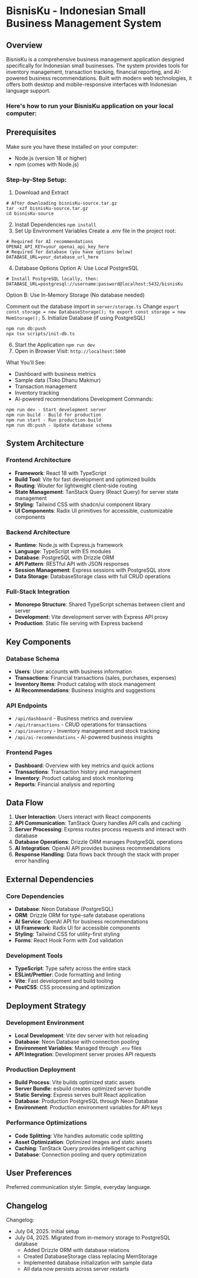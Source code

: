 # BisnisKu - Indonesian Small Business Management System

## Overview

BisnisKu is a comprehensive business management application designed specifically for Indonesian small businesses. The system provides tools for inventory management, transaction tracking, financial reporting, and AI-powered business recommendations. Built with modern web technologies, it offers both desktop and mobile-responsive interfaces with Indonesian language support.

### Here's how to run your BisnisKu application on your local computer:

## Prerequisites
Make sure you have these installed on your computer:

- Node.js (version 18 or higher)
- npm (comes with Node.js)
### Step-by-Step Setup:
1. Download and Extract
```
# After downloading bisnisKu-source.tar.gz
tar -xzf bisnisKu-source.tar.gz
cd bisnisKu-source
```
2. Install Dependencies
```npm install```
3. Set Up Environment Variables
Create a .env file in the project root:
```
# Required for AI recommendations
OPENAI_API_KEY=your_openai_api_key_here
# Required for database (you have options below)
DATABASE_URL=your_database_url_here
```
4. Database Options
Option A: Use Local PostgreSQL
```
# Install PostgreSQL locally, then:
DATABASE_URL=postgresql://username:password@localhost:5432/bisnisKu
```
Option B: Use In-Memory Storage (No database needed)

Comment out the database import in ```server/storage.ts```
Change ```export const storage = new DatabaseStorage(); to export const storage = new MemStorage();```
5. Initialize Database (if using PostgreSQL)
```
npm run db:push
npx tsx scripts/init-db.ts
```
6. Start the Application
```npm run dev```
7. Open in Browser
Visit: ```http://localhost:5000```

What You'll See:
- Dashboard with business metrics
- Sample data (Toko Dhanu Makmur)
- Transaction management
- Inventory tracking
- AI-powered recommendations
Development Commands:
```
npm run dev - Start development server
npm run build - Build for production
npm run start - Run production build
npm run db:push - Update database schema
```
## System Architecture

### Frontend Architecture
- **Framework**: React 18 with TypeScript
- **Build Tool**: Vite for fast development and optimized builds
- **Routing**: Wouter for lightweight client-side routing
- **State Management**: TanStack Query (React Query) for server state management
- **Styling**: Tailwind CSS with shadcn/ui component library
- **UI Components**: Radix UI primitives for accessible, customizable components

### Backend Architecture
- **Runtime**: Node.js with Express.js framework
- **Language**: TypeScript with ES modules
- **Database**: PostgreSQL with Drizzle ORM
- **API Pattern**: RESTful API with JSON responses
- **Session Management**: Express sessions with PostgreSQL store
- **Data Storage**: DatabaseStorage class with full CRUD operations

### Full-Stack Integration
- **Monorepo Structure**: Shared TypeScript schemas between client and server
- **Development**: Vite development server with Express API proxy
- **Production**: Static file serving with Express backend

## Key Components

### Database Schema
- **Users**: User accounts with business information
- **Transactions**: Financial transactions (sales, purchases, expenses)
- **Inventory Items**: Product catalog with stock management
- **AI Recommendations**: Business insights and suggestions

### API Endpoints
- `/api/dashboard` - Business metrics and overview
- `/api/transactions` - CRUD operations for transactions
- `/api/inventory` - Inventory management and stock tracking
- `/api/ai-recommendations` - AI-powered business insights

### Frontend Pages
- **Dashboard**: Overview with key metrics and quick actions
- **Transactions**: Transaction history and management
- **Inventory**: Product catalog and stock monitoring
- **Reports**: Financial analysis and reporting

## Data Flow

1. **User Interaction**: Users interact with React components
2. **API Communication**: TanStack Query handles API calls and caching
3. **Server Processing**: Express routes process requests and interact with database
4. **Database Operations**: Drizzle ORM manages PostgreSQL operations
5. **AI Integration**: OpenAI API provides business recommendations
6. **Response Handling**: Data flows back through the stack with proper error handling

## External Dependencies

### Core Dependencies
- **Database**: Neon Database (PostgreSQL)
- **ORM**: Drizzle ORM for type-safe database operations
- **AI Service**: OpenAI API for business recommendations
- **UI Framework**: Radix UI for accessible components
- **Styling**: Tailwind CSS for utility-first styling
- **Forms**: React Hook Form with Zod validation

### Development Tools
- **TypeScript**: Type safety across the entire stack
- **ESLint/Prettier**: Code formatting and linting
- **Vite**: Fast development and build tooling
- **PostCSS**: CSS processing and optimization

## Deployment Strategy

### Development Environment
- **Local Development**: Vite dev server with hot reloading
- **Database**: Neon Database with connection pooling
- **Environment Variables**: Managed through `.env` files
- **API Integration**: Development server proxies API requests

### Production Deployment
- **Build Process**: Vite builds optimized static assets
- **Server Bundle**: esbuild creates optimized server bundle
- **Static Serving**: Express serves built React application
- **Database**: Production PostgreSQL through Neon Database
- **Environment**: Production environment variables for API keys

### Performance Optimizations
- **Code Splitting**: Vite handles automatic code splitting
- **Asset Optimization**: Optimized images and static assets
- **Caching**: TanStack Query provides intelligent caching
- **Database**: Connection pooling and query optimization

## User Preferences

Preferred communication style: Simple, everyday language.

## Changelog

Changelog:
- July 04, 2025. Initial setup
- July 04, 2025. Migrated from in-memory storage to PostgreSQL database
  - Added Drizzle ORM with database relations
  - Created DatabaseStorage class replacing MemStorage
  - Implemented database initialization with sample data
  - All data now persists across server restarts
